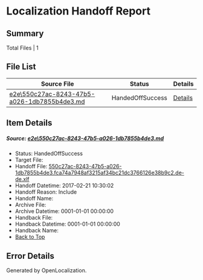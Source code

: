 # <a name='report-top'></a> Localization Handoff Report

## Summary
 Total Files | 1

## File List
 Source File | Status | Details 
 ----------- | ------ | ------- 
 [e2e\550c27ac-8243-47b5-a026-1db7855b4de3.md](https://github.com/OpenLocalizationTestOrg/ol-test4/blob/d807b7a2801f5c760ca7c53c0acd14a19f804268/e2e/550c27ac-8243-47b5-a026-1db7855b4de3.md) | HandedOffSuccess | [Details](#e3d25ffdbd1fc8d7ebdf0203ab88fa24610203651)

## Item Details
##### <a name='e3d25ffdbd1fc8d7ebdf0203ab88fa24610203651'></a> Source: [e2e\550c27ac-8243-47b5-a026-1db7855b4de3.md](https://github.com/OpenLocalizationTestOrg/ol-test4/blob/d807b7a2801f5c760ca7c53c0acd14a19f804268/e2e/550c27ac-8243-47b5-a026-1db7855b4de3.md)
* Status: HandedOffSuccess
* Target File: 
* Handoff File: [550c27ac-8243-47b5-a026-1db7855b4de3.fca74a7948af3215af34bc21dc3766126e38b9c2.de-de.xlf](https://github.com/OpenLocalizationTestOrg/ol-test4-handoff/blob/b15168c961f5ef7ede002545315b023d0710dbb7/ol-handoff/OpenLocalizationTestOrg/ol-test4-dede/xinjiang/ht/550c27ac-8243-47b5-a026-1db7855b4de3.fca74a7948af3215af34bc21dc3766126e38b9c2.de-de.xlf)
* Handoff Datetime: 2017-02-21 10:30:02
* Handoff Reason: Include
* Handoff Name: 
* Archive File: 
* Archive Datetime: 0001-01-01 00:00:00
* Handback File: 
* Handback Datetime: 0001-01-01 00:00:00
* Handback Name: 
* [Back to Top](#report-top)


## Error Details

Generated by OpenLocalization.
